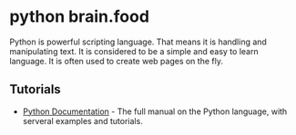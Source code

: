# python brain.food
Python is powerful scripting language.  That means it is handling and manipulating text.  It is considered to be a simple and easy to learn language.  It is often used to create web pages on the fly.  

## Tutorials
* [Python Documentation] - The full manual on the Python language, with serveral examples and tutorials.  


<!-- Links -->
[Python Documentation]:https://docs.python.org/2/contents.html
